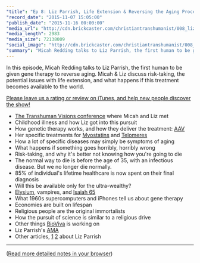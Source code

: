 ```yaml
---
"title": "Ep 8: Liz Parrish, Life Extension & Reversing the Aging Process"
"record_date": "2015-11-07 15:05:00"
"publish_date": "2015-11-16 00:00:00"
"media_url": "http://cdn.brickcaster.com/christiantranshumanist/008_liz_parrish.mp3"
"media_length": 2983
"media_size": 72138009
"social_image": "http://cdn.brickcaster.com/christiantranshumanist/008_liz_parrish.jpg"
"summary": "Micah Redding talks to Liz Parrish, the first human to be given gene therapy to reverse aging. Micah & Liz discuss risk-taking, the potential issues with life extension, and what happens if this treatment becomes available to the world."
---
```


In this episode, Micah Redding talks to Liz Parrish, the first human to be given gene therapy to reverse aging. Micah & Liz discuss risk-taking, the potential issues with life extension, and what happens if this treatment becomes available to the world.

[Please leave us a rating or review on iTunes, and help new people discover the show!](https://itunes.apple.com/us/podcast/christian-transhumanist-podcast/id1053762042)

- [The Transhuman Visions conference](http://brighterbrains.org/articles/entry/transhuman-superpowers-longevity-conference-in-oakland-july-12) where Micah and Liz met
- Childhood illness and how Liz got into this pursuit
- How genetic therapy works, and how they deliver the treatment: [AAV](https://en.wikipedia.org/wiki/Adeno-associated_virus)
- Her specific treatments for [Myostatins](https://en.wikipedia.org/wiki/Myostatin) and [Telomeres](http://learn.genetics.utah.edu/content/chromosomes/telomeres/)
- How a lot of specific diseases may simply be symptoms of aging
- What happens if something goes horribly, horribly wrong
- Risk-taking, and why it's better not knowing how you're going to die
- The normal way to die is before the age of 35, with an infectious disease. But we no longer die normally.
- 85% of individual's lifetime healthcare is now spent on their final diagnosis
- Will this be available only for the ultra-wealthy?
- [Elysium](http://www.imdb.com/title/tt1535108/), vampires, and [Isaiah 65](https://www.biblegateway.com/passage/?search=isaiah+65%3A20&version=NIV)
- What 1960s supercomputers and iPhones tell us about gene therapy
- Economies are built on lifespan
- Religious people are the original immortalists
- How the pursuit of science is similar to a religious drive
- Other things [BioViva](http://bioviva-science.com/) is working on
- Liz Parrish's [AMA](https://www.reddit.com/r/Futurology/comments/3ocsbi/ama_my_name_is_liz_parrish_ceo_of_bioviva_the/)
- Other articles, [1](http://www.longevityreporter.org/blog/2015/10/24/liz-parrish) [2](http://lifemag.org/article/10-things-we-learned-from-liz-parrish-s-reddit-ama) about Liz Parrish

---

([Read more detailed notes in your browser](http://brickcaster.com/christiantranshumanist/8))

